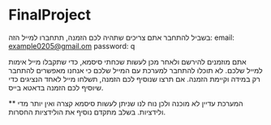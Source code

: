 # FinalProject

בשביל להתחבר אתם צריכים שתהיה לכם הזמנה, תתחברו למייל הזה:
email: example0205@gmail.om
password: q

אתם מוזמנים להירשם ולאחר מכן לעשות שכחתי סיסמא, כדי שתקבלו מייל אימות למייל שלכם.
לא תוכלו להתחבר למערכת עם המייל שלכם כי אנחנו מאפשרים להתחבר רק במידה וקיימת הזמנה.
אם תרצו שנוסיף לכם הזמנה, תשלחו מייל לאחד הנציגים כדי שיוסיף לכם הזמנה בדאטא בייס.


** המערכת עדיין לא מוכנה ולכן נוח לנו שניתן לעשות סיסמא קצרה ואין יותר מדי ולידציות.
בשלב מתקדם נוסיף  את הולידציות החסרות.
